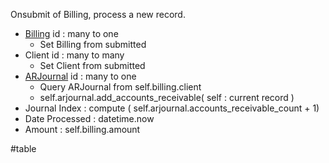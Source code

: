 Onsubmit of Billing, process a new record.

- [Billing](Billing.md) id : many to one
	- Set Billing from submitted
- Client id : many to many
	- Set Client from submitted 
- [ARJournal](ARJournal.md) id : many to one
	- Query ARJournal from self.billing.client
	- self.arjournal.add_accounts_receivable( self : current record )
- Journal Index : compute ( self.arjournal.accounts_receivable_count  + 1)
- Date Processed : datetime.now
- Amount : self.billing.amount

#table
